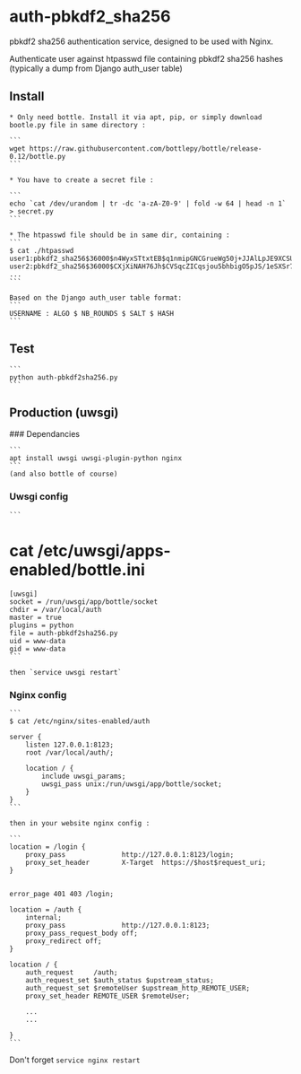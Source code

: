 # auth-pbkdf2_sha256

pbkdf2 sha256 authentication service, designed to be used with Nginx.

Authenticate user against htpasswd file containing pbkdf2 sha256 hashes (typically a dump from Django auth_user table)

## Install

    * Only need bottle. Install it via apt, pip, or simply download bootle.py file in same directory : 

    ```
    wget https://raw.githubusercontent.com/bottlepy/bottle/release-0.12/bottle.py
    ```

    * You have to create a secret file : 

    ```
    echo `cat /dev/urandom | tr -dc 'a-zA-Z0-9' | fold -w 64 | head -n 1` > secret.py
    ```

    * The htpasswd file should be in same dir, containing :
    ```
    $ cat ./htpasswd 
    user1:pbkdf2_sha256$36000$n4WyxSTtxtEB$q1nmipGNCGrueWg50j+JJAlLpJE9XCSUORqWngZ25oU=
    user2:pbkdf2_sha256$36000$CXjXiNAH76Jh$CVSqcZICqsjou5bhbigO5pJS/1eSXSr75DiVMc3MBSc=
    ...
    ```

    Based on the Django auth_user table format: 
    ```
    USERNAME : ALGO $ NB_ROUNDS $ SALT $ HASH
    ```

## Test

    ```
    python auth-pbkdf2sha256.py
    ```


## Production (uwsgi)

### Dependancies

    ```
    apt install uwsgi uwsgi-plugin-python nginx
    ```
    (and also bottle of course)

### Uwsgi config

    ```
# cat /etc/uwsgi/apps-enabled/bottle.ini 
    [uwsgi]
    socket = /run/uwsgi/app/bottle/socket
    chdir = /var/local/auth
    master = true
    plugins = python
    file = auth-pbkdf2sha256.py
    uid = www-data
    gid = www-data
    ```

    then `service uwsgi restart`

### Nginx config

    ```
    $ cat /etc/nginx/sites-enabled/auth 

    server {
        listen 127.0.0.1:8123;
        root /var/local/auth/;

        location / {
            include uwsgi_params;
            uwsgi_pass unix:/run/uwsgi/app/bottle/socket;
        }
    }
    ```

    then in your website nginx config : 

    ```
    location = /login {
        proxy_pass              http://127.0.0.1:8123/login;
        proxy_set_header        X-Target  https://$host$request_uri;
    }


    error_page 401 403 /login;

    location = /auth {
        internal;
        proxy_pass              http://127.0.0.1:8123;
        proxy_pass_request_body off;
        proxy_redirect off;
    }

    location / {
        auth_request     /auth;
        auth_request_set $auth_status $upstream_status;
        auth_request_set $remoteUser $upstream_http_REMOTE_USER;
        proxy_set_header REMOTE_USER $remoteUser;

        ...
        ...

    }
    ```

Don't forget `service nginx restart`
